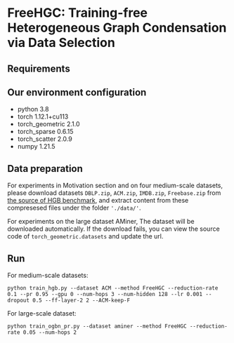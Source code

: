 # FreeHGC: Training-free Heterogeneous Graph Condensation via Data Selection

## Requirements

## Our environment configuration
* python          3.8
* torch           1.12.1+cu113
* torch_geometric 2.1.0
* torch_sparse    0.6.15
* torch_scatter   2.0.9
* numpy           1.21.5

## Data preparation

For experiments in Motivation section and on four medium-scale datasets, please download datasets `DBLP.zip`, `ACM.zip`, `IMDB.zip`, `Freebase.zip` from [the source of HGB benchmark]([https://cloud.tsinghua.edu.cn/d/a2728e52cd4943efa389/](https://drive.google.com/drive/folders/10-pf2ADCjq_kpJKFHHLHxr_czNNCJ3aX?usp=sharing)), and extract content from these compresesed files under the folder `'./data/'`.

For experiments on the large dataset AMiner, The dataset will be downloaded automatically. If the download fails, you can view the source code of `torch_geometric.datasets` and update the url.

## Run
For medium-scale datasets:

`python train_hgb.py --dataset ACM --method FreeHGC --reduction-rate 0.1 --pr 0.95 --gpu 0 --num-hops 3 --num-hidden 128 --lr 0.001 --dropout 0.5 --ff-layer-2 2 --ACM-keep-F`

For large-scale dataset:

`python train_ogbn_pr.py --dataset aminer --method FreeHGC --reduction-rate 0.05 --num-hops 2`
